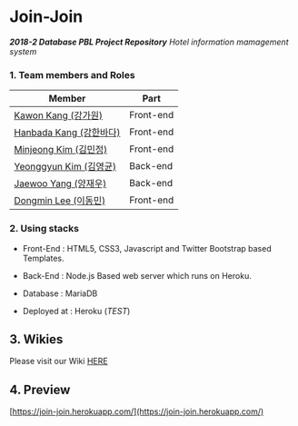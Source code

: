 # Join-Join
***2018-2 Database PBL Project Repository***
*Hotel information mamagement system*

### 1. Team members and Roles

| Member | Part |
|---|---|
|[Kawon Kang (강가원)](https://github.com/kawonkang)|Front-end|
|[Hanbada Kang (강한바다)](https://github.com/diqksrk)|Front-end|
|[Minjeong Kim (김민정)](https://github.com/xhxh006)|Front-end|
|[Yeonggyun Kim (김영균)](https://github.com/CXZ7720) |Back-end|
|[Jaewoo Yang (양재우)](https://github.com/onnoo)|Back-end|
|[Dongmin Lee (이동민)](https://github.com/dongminleeai)|Front-end|

### 2. Using stacks

* Front-End : HTML5, CSS3, Javascript and Twitter Bootstrap based Templates.

* Back-End : Node.js Based web server which runs on Heroku.

* Database : MariaDB

* Deployed at : Heroku (*TEST*)

## 3. Wikies
Please visit our Wiki [HERE](https://github.com/CXZ7720/Join-Join/wiki)

## 4. Preview
[https://join-join.herokuapp.com/](https://join-join.herokuapp.com/)
